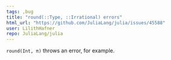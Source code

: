 ```yaml
---
tags: ,bug
title: "round(::Type, ::Irrational) errors"
html_url: "https://github.com/JuliaLang/julia/issues/45588"
user: LilithHafner
repo: JuliaLang/julia
---
```


`round(Int, π)` throws an error, for example.
